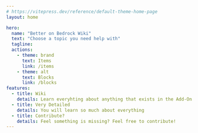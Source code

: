 ```yaml
---
# https://vitepress.dev/reference/default-theme-home-page
layout: home

hero:
  name: "Better on Bedrock Wiki"
  text: "Choose a topic you need help with"
  tagline:  
  actions:
    - theme: brand
      text: Items
      link: /items
    - theme: alt
      text: Blocks
      link: /blocks
features:
  - title: Wiki
    details: Learn everyhting about anything that exists in the Add-On
  - title: Very Detailed
    details: You will learn so much about everything
  - title: Contribute?
    details: Feel something is missing? Feel free to contribute!
---
```



